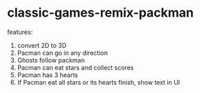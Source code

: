 # classic-games-remix-packman

features:
1) convert 2D to 3D
2) Pacman can go in any direction
3) Ghosts follow packman
4) Pacman can eat stars and collect scores 
5) Pacman has 3 hearts
6) If Pacman eat all stars or its hearts finish, show text in UI 
